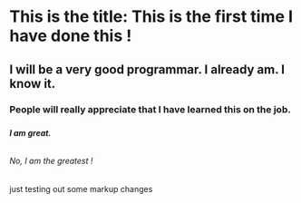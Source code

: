# <h1> This is the title: This is the first time I have done this !
## <h2> I will be a very good programmar. I already am. I know it.
### <h3> People will really appreciate that I have learned this on the job.
##### <h5> I am great.
###### <h6> No, I am the greatest !






just testing out some markup changes
